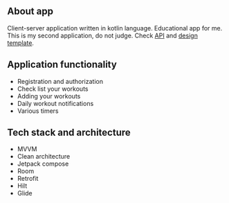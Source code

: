 About app
---
Сlient-server application written in kotlin language. Educational app for me. This is my second application, do not judge. Check 
[API](https://app.swaggerhub.com/apis/programmers_team/fitness-api/1.0.0#/Authorization/registerUser) and
[design template](https://www.figma.com/file/fnrxtIPOMfiV66uUBNbfD6/Fitness-app-(Community)?node-id=206%3A281).


Application functionality
---
  * Registration and authorization
  * Check list your workouts
  * Adding your workouts
  * Daily workout notifications
  * Various timers

Tech stack and architecture
---
  * MVVM
  * Clean architecture
  * Jetpack compose
  * Room
  * Retrofit
  * Hilt
  * Glide

